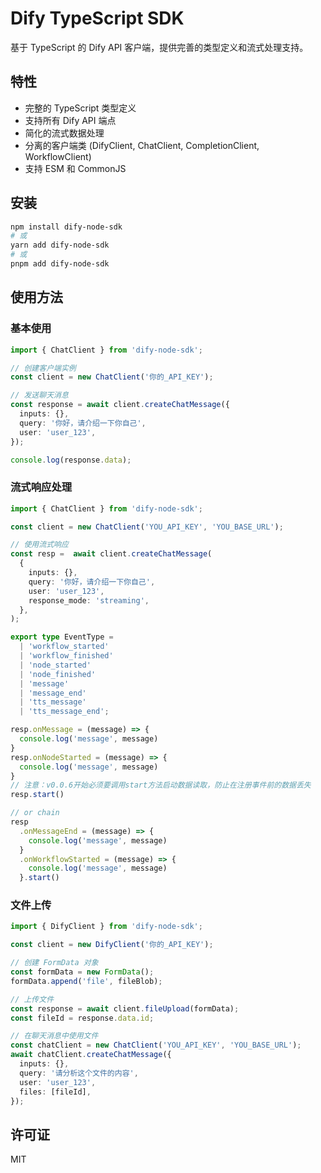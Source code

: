 # Dify TypeScript SDK

基于 TypeScript 的 Dify API 客户端，提供完善的类型定义和流式处理支持。

## 特性

- 完整的 TypeScript 类型定义
- 支持所有 Dify API 端点
- 简化的流式数据处理
- 分离的客户端类 (DifyClient, ChatClient, CompletionClient, WorkflowClient)
- 支持 ESM 和 CommonJS

## 安装

```bash
npm install dify-node-sdk
# 或
yarn add dify-node-sdk
# 或
pnpm add dify-node-sdk
```

## 使用方法

### 基本使用

```typescript
import { ChatClient } from 'dify-node-sdk';

// 创建客户端实例
const client = new ChatClient('你的_API_KEY');

// 发送聊天消息
const response = await client.createChatMessage({
  inputs: {},
  query: '你好，请介绍一下你自己',
  user: 'user_123',
});

console.log(response.data);
```

### 流式响应处理

```typescript
import { ChatClient } from 'dify-node-sdk';

const client = new ChatClient('YOU_API_KEY', 'YOU_BASE_URL');

// 使用流式响应
const resp =  await client.createChatMessage(
  {
    inputs: {},
    query: '你好，请介绍一下你自己',
    user: 'user_123',
    response_mode: 'streaming',
  },
);

export type EventType =
  | 'workflow_started'
  | 'workflow_finished'
  | 'node_started'
  | 'node_finished'
  | 'message'
  | 'message_end'
  | 'tts_message'
  | 'tts_message_end';

resp.onMessage = (message) => {
  console.log('message', message)
}
resp.onNodeStarted = (message) => {
  console.log('message', message)
}
// 注意：v0.0.6开始必须要调用start方法启动数据读取，防止在注册事件前的数据丢失
resp.start()

// or chain
resp
  .onMessageEnd = (message) => {
    console.log('message', message)
  }
  .onWorkflowStarted = (message) => {
    console.log('message', message)
  }.start()
```

### 文件上传

```typescript
import { DifyClient } from 'dify-node-sdk';

const client = new DifyClient('你的_API_KEY');

// 创建 FormData 对象
const formData = new FormData();
formData.append('file', fileBlob);

// 上传文件
const response = await client.fileUpload(formData);
const fileId = response.data.id;

// 在聊天消息中使用文件
const chatClient = new ChatClient('YOU_API_KEY', 'YOU_BASE_URL');
await chatClient.createChatMessage({
  inputs: {},
  query: '请分析这个文件的内容',
  user: 'user_123',
  files: [fileId],
});
```

## 许可证

MIT
